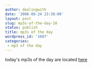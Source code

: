 ```yaml
---
author: dealingwith
date: '2006-09-24 23:38:00'
layout: post
slug: mp3s-of-the-day-10
status: publish
title: mp3s of the day
wordpress_id: '1687'
categories:
 - mp3 of the day
---
```


today's mp3s of the day are located [here][1]

   [1]: http://daniel.iaspiretonothing.com/blog/files/2006/09/24/

